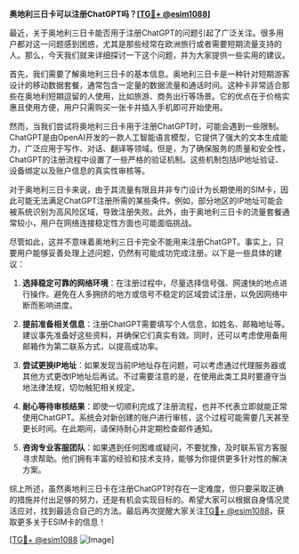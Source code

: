 **奥地利三日卡可以注册ChatGPT吗？[[TG💪+ @esim1088](https://t.me/s/esim1088)]**

最近，关于奥地利三日卡能否用于注册ChatGPT的问题引起了广泛关注。很多用户都对这一问题感到困惑，尤其是那些经常在欧洲旅行或者需要短期流量支持的人。那么，今天我们就来详细探讨一下这个问题，并为大家提供一些实用的建议。

首先，我们需要了解奥地利三日卡的基本信息。奥地利三日卡是一种针对短期游客设计的移动数据套餐，通常包含一定量的数据流量和通话时间。这种卡非常适合那些在奥地利短期逗留的人使用，比如旅游、商务出行等场景。它的优点在于价格实惠且使用方便，用户只需购买一张卡并插入手机即可开始使用。

然而，当我们尝试将奥地利三日卡用于注册ChatGPT时，可能会遇到一些限制。ChatGPT是由OpenAI开发的一款人工智能语言模型，它提供了强大的文本生成能力，广泛应用于写作、对话、翻译等领域。但是，为了确保服务的质量和安全性，ChatGPT的注册流程中设置了一些严格的验证机制。这些机制包括IP地址验证、设备绑定以及账户信息的真实性审核等。

对于奥地利三日卡来说，由于其流量有限且并非专门设计为长期使用的SIM卡，因此可能无法满足ChatGPT注册所需的某些条件。例如，部分地区的IP地址可能会被系统识别为高风险区域，导致注册失败。此外，由于奥地利三日卡的流量套餐通常较小，用户在网络连接稳定性方面也可能面临挑战。

尽管如此，这并不意味着奥地利三日卡完全不能用来注册ChatGPT。事实上，只要用户能够妥善处理上述问题，仍然有可能成功完成注册。以下是一些具体的建议：

1. **选择稳定可靠的网络环境**：在注册过程中，尽量选择信号强、网速快的地点进行操作。避免在人多拥挤的地方或信号不稳定的区域尝试注册，以免因网络中断而影响进度。

2. **提前准备相关信息**：注册ChatGPT需要填写个人信息，如姓名、邮箱地址等。建议事先准备好这些资料，并确保它们真实有效。同时，还可以考虑使用备用邮箱作为第二联系方式，以提高成功率。

3. **尝试更换IP地址**：如果发现当前IP地址存在问题，可以考虑通过代理服务器或其他方式更改IP地址后再试。不过需要注意的是，在使用此类工具时要遵守当地法律法规，切勿触犯相关规定。

4. **耐心等待审核结果**：即使一切顺利完成了注册流程，也并不代表立即就能正常使用ChatGPT。系统会对新创建的账户进行审核，这个过程可能需要几天甚至更长时间。在此期间，请保持耐心并定期检查邮件通知。

5. **咨询专业客服团队**：如果遇到任何困难或疑问，不要犹豫，及时联系官方客服寻求帮助。他们拥有丰富的经验和技术支持，能够为你提供更多针对性的解决方案。

综上所述，虽然奥地利三日卡在注册ChatGPT时存在一定难度，但只要采取正确的措施并付出足够的努力，还是有机会实现目标的。希望大家可以根据自身情况灵活应对，找到最适合自己的方法。最后再次提醒大家关注[TG💪+ @esim1088](https://t.me/s/esim1088)，获取更多关于ESIM卡的信息！

[[TG💪+ @esim1088](https://t.me/s/esim1088) ![Image](https://i.postimg.cc/4NQfJmqS/Snipaste-2025-05-13-00-14-12.png)]